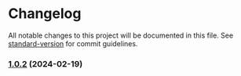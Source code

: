 # Changelog

All notable changes to this project will be documented in this file. See [standard-version](https://github.com/conventional-changelog/standard-version) for commit guidelines.

### [1.0.2](https://github.com/Licodeao/file-uploader/compare/v1.0.1...v1.0.2) (2024-02-19)
